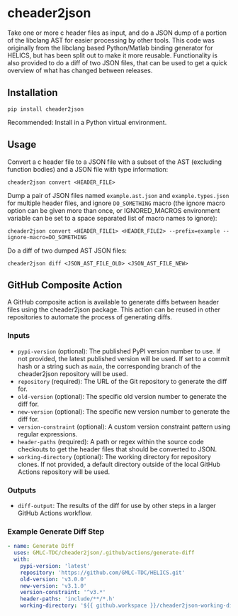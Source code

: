# cheader2json

Take one or more c header files as input, and do a JSON dump of a portion of the libclang AST for easier processing by other
tools. This code was originally from the libclang based Python/Matlab binding generator for HELICS, but has been split out
to make it more reusable. Functionality is also provided to do a diff of two JSON files, that can be used to get a quick
overview of what has changed between releases.

## Installation

```shell
pip install cheader2json
```

Recommended: Install in a Python virtual environment.

## Usage

Convert a c header file to a JSON file with a subset of the AST (excluding function bodies) and a JSON file with type information:

```shell
cheader2json convert <HEADER_FILE>
```

Dump a pair of JSON files named `example.ast.json` and `example.types.json` for multiple header files, and ignore `DO_SOMETHING` macro
(the ignore macro option can be given more than once, or IGNORED_MACROS environment variable can be set to a space separated list of
macro names to ignore):

```shell
cheader2json convert <HEADER_FILE1> <HEADER_FILE2> --prefix=example --ignore-macro=DO_SOMETHING
```

Do a diff of two dumped AST JSON files:

```shell
cheader2json diff <JSON_AST_FILE_OLD> <JSON_AST_FILE_NEW>
```

## GitHub Composite Action

A GitHub composite action is available to generate diffs between header files using the cheader2json package. This action can be reused in other repositories to automate the process of generating diffs.

### Inputs

- `pypi-version` (optional): The published PyPI version number to use. If not provided, the latest published version will be used. If set to a commit hash or a string such as `main`, the corresponding branch of the cheader2json repository will be used.
- `repository` (required): The URL of the Git repository to generate the diff for.
- `old-version` (optional): The specific old version number to generate the diff for.
- `new-version` (optional): The specific new version number to generate the diff for.
- `version-constraint` (optional): A custom version constraint pattern using regular expressions.
- `header-paths` (required): A path or regex within the source code checkouts to get the header files that should be converted to JSON.
- `working-directory` (optional): The working directory for repository clones. If not provided, a default directory outside of the local GitHub Actions repository will be used.

### Outputs

- `diff-output`: The results of the diff for use by other steps in a larger GitHub Actions workflow.

### Example Generate Diff Step

```yaml
- name: Generate Diff
  uses: GMLC-TDC/cheader2json/.github/actions/generate-diff
  with:
    pypi-version: 'latest'
    repository: 'https://github.com/GMLC-TDC/HELICS.git'
    old-version: 'v3.0.0'
    new-version: 'v3.1.0'
    version-constraint: '^v3.*'
    header-paths: 'include/**/*.h'
    working-directory: '${{ github.workspace }}/cheader2json-working-directory'
```
